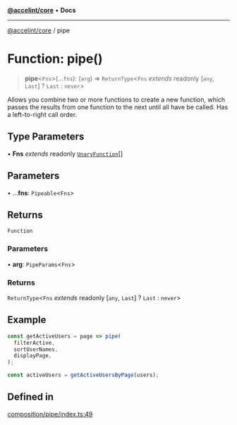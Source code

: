 [**@accelint/core**](../README.md) • **Docs**

***

[@accelint/core](../README.md) / pipe

# Function: pipe()

> **pipe**\<`Fns`\>(...`fns`): (`arg`) => `ReturnType`\<`Fns` *extends* readonly [`any`, `Last`] ? `Last` : `never`\>

Allows you combine two or more functions to create a new function, which passes the results from one
function to the next until all have be called. Has a left-to-right call order.

## Type Parameters

• **Fns** *extends* readonly [`UnaryFunction`](../type-aliases/UnaryFunction.md)[]

## Parameters

• ...**fns**: `Pipeable`\<`Fns`\>

## Returns

`Function`

### Parameters

• **arg**: `PipeParams`\<`Fns`\>

### Returns

`ReturnType`\<`Fns` *extends* readonly [`any`, `Last`] ? `Last` : `never`\>

## Example

```ts
const getActiveUsers = page => pipe(
  filterActive,
  sortUserNames,
  displayPage,
);

const activeUsers = getActiveUsersByPage(users);
```

## Defined in

[composition/pipe/index.ts:49](https://github.com/gohypergiant/standard-toolkit/blob/424b88fd48a5bcc02ed99ee27fd64cd73349aa30/packages/core/src/composition/pipe/index.ts#L49)
